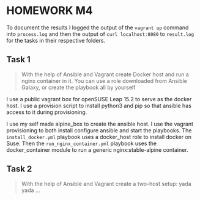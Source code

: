 # HOMEWORK M4

To document the results I logged the output of the ```vagrant up``` command into ```process.log``` and then the output of ```curl localhost:8080``` to ```result.log``` for the tasks in their respective folders.

## Task 1

> With the help of Ansible and Vagrant create Docker host and run a nginx container in it. You can use a role downloaded from Ansible Galaxy, or create the playbook all by yourself

I use a public vagrant box for openSUSE Leap 15.2 to serve as the docker host. I use a provision script to install python3 and pip so that ansible has access to it during provisioning.

I use my self made alpine_box to create the ansible host. I use the vagrant provisioning to both install configure ansible and start the playbooks. The ```install_docker.yml``` playbook uses a docker_host role to install docker on Suse. Then the ```run_nginx_container.yml``` playbook uses the docker_container module to run a generic nginx:stable-alpine container.

## Task 2

> With the help of Ansible and Vagrant create a two-host setup: yada yada ...

